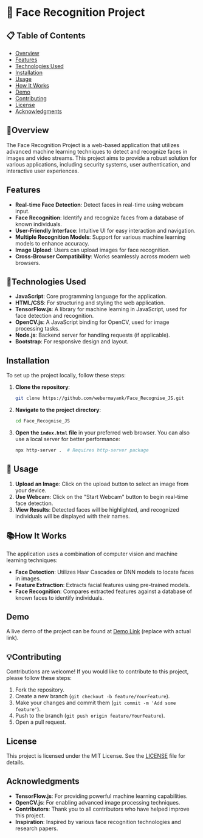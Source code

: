# 🚀 Face Recognition Project

## 📋 Table of Contents

- [Overview](#overview)
- [Features](#features)
- [Technologies Used](#technologies-used)
- [Installation](#installation)
- [Usage](#usage)
- [How It Works](#how-it-works)
- [Demo](#demo)
- [Contributing](#contributing)
- [License](#license)
- [Acknowledgments](#acknowledgments)

## 🌟Overview

The Face Recognition Project is a web-based application that utilizes advanced machine learning techniques to detect and recognize faces in images and video streams. This project aims to provide a robust solution for various applications, including security systems, user authentication, and interactive user experiences.

## Features

- **Real-time Face Detection**: Detect faces in real-time using webcam input.
- **Face Recognition**: Identify and recognize faces from a database of known individuals.
- **User-Friendly Interface**: Intuitive UI for easy interaction and navigation.
- **Multiple Recognition Models**: Support for various machine learning models to enhance accuracy.
- **Image Upload**: Users can upload images for face recognition.
- **Cross-Browser Compatibility**: Works seamlessly across modern web browsers.

## 📖Technologies Used

- **JavaScript**: Core programming language for the application.
- **HTML/CSS**: For structuring and styling the web application.
- **TensorFlow.js**: A library for machine learning in JavaScript, used for face detection and recognition.
- **OpenCV.js**: A JavaScript binding for OpenCV, used for image processing tasks.
- **Node.js**: Backend server for handling requests (if applicable).
- **Bootstrap**: For responsive design and layout.

## Installation

To set up the project locally, follow these steps:

1. **Clone the repository**:

   ```bash
   git clone https://github.com/webermayank/Face_Recognise_JS.git
   ```

2. **Navigate to the project directory**:

   ```bash
   cd Face_Recognise_JS
   ```

3. **Open the `index.html` file** in your preferred web browser. You can also use a local server for better performance:
   ```bash
   npx http-server .  # Requires http-server package
   ```

## 🎯 Usage

1. **Upload an Image**: Click on the upload button to select an image from your device.
2. **Use Webcam**: Click on the "Start Webcam" button to begin real-time face detection.
3. **View Results**: Detected faces will be highlighted, and recognized individuals will be displayed with their names.

## 📚How It Works

The application uses a combination of computer vision and machine learning techniques:

- **Face Detection**: Utilizes Haar Cascades or DNN models to locate faces in images.
- **Feature Extraction**: Extracts facial features using pre-trained models.
- **Face Recognition**: Compares extracted features against a database of known faces to identify individuals.

## Demo

A live demo of the project can be found at [Demo Link](#) (replace with actual link).

## 💡Contributing

Contributions are welcome! If you would like to contribute to this project, please follow these steps:

1. Fork the repository.
2. Create a new branch (`git checkout -b feature/YourFeature`).
3. Make your changes and commit them (`git commit -m 'Add some feature'`).
4. Push to the branch (`git push origin feature/YourFeature`).
5. Open a pull request.

## License

This project is licensed under the MIT License. See the [LICENSE](LICENSE) file for details.

## Acknowledgments

- **TensorFlow.js**: For providing powerful machine learning capabilities.
- **OpenCV.js**: For enabling advanced image processing techniques.
- **Contributors**: Thank you to all contributors who have helped improve this project.
- **Inspiration**: Inspired by various face recognition technologies and research papers.
